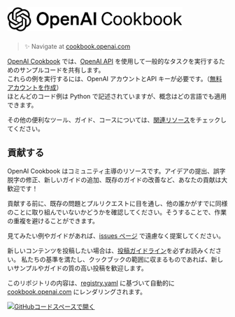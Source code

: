 <a href="https://cookbook.openai.com" target="_blank">
  <picture>
    <source media="(prefers-color-scheme: dark)" srcset="/images/openai-cookbook-white.png" style="max-width: 100%; width: 400px; margin-bottom: 20px">
    <img alt="OpenAI Cookbook Logo" src="/images/openai-cookbook.png" width="400px">
  </picture>
</a>

<h3></h3>

> ✨ Navigate at [cookbook.openai.com](https://cookbook.openai.com)

[OpenAI Cookbook](https://github.com/openai/openai-cookbook) では、[OpenAI API](https://openai.com/api/) を使用して一般的なタスクを実行するためのサンプルコードを共有します。  
これらの例を実行するには、OpenAI アカウントとAPI キーが必要です。（[無料アカウントを作成](https://beta.openai.com/signup)）  
ほとんどのコード例は Python で記述されていますが、概念はどの言語でも適用できます。

その他の便利なツール、ガイド、コースについては、[関連リソース](https://cookbook.openai.com/related_resources)をチェックしてください。

## 貢献する

OpenAI Cookbook はコミュニティ主導のリソースです。アイデアの提出、誤字脱字の修正、新しいガイドの追加、既存のガイドの改善など、あなたの貢献は大歓迎です！

貢献する前に、既存の問題とプルリクエストに目を通し、他の誰かがすでに同様のことに取り組んでいないかどうかを確認してください。そうすることで、作業の重複を避けることができます。

見てみたい例やガイドがあれば、[issues ページ](https://github.com/openai/openai-cookbook/issues) で遠慮なく提案してください。

新しいコンテンツを投稿したい場合は、[投稿ガイドライン](https://github.com/259ayano/openai-cookbook-ja/blob/main/CONTRIBUTING.md)を必ずお読みください。
私たちの基準を満たし、クックブックの範囲に収まるものであれば、新しいサンプルやガイドの質の高い投稿を歓迎します。

このリポジトリの内容は、[registry.yaml](/registry.yaml) に基づいて自動的に [cookbook.openai.com](https://cookbook.openai.com) にレンダリングされます。


[![GitHubコードスペースで開く](https://github.com/codespaces/badge.svg)](https://github.com/codespaces/new?hide_repo_select=true&ref=main)



